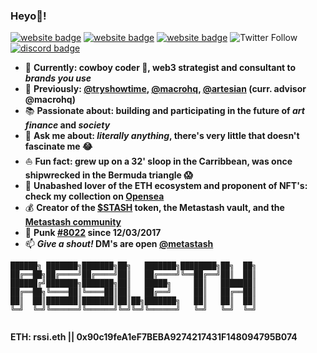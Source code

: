 ### Heyo👋!

<!--[![discord badge](https://img.shields.io/badge/Metastash-5866f2?style=flat&logo=discord&logoColor=white)](https://discord.gg/NpUGsCS6q6)
[![twitter badge](https://img.shields.io/badge/@metastash-blue?style=flat&logo=twitter)](https://twitter.com/metastash)
[![website badge](https://img.shields.io/github/last-commit/CorradoRossi/metastash)](https://rssi.dev)
[![dribbble badge](https://img.shields.io/badge/@corradorossi-pink?style=flat&logo=dribbble)](https://dribbble.com/corradorossi)
[![twitter badge](https://img.shields.io/twitter/follow/metastash?label=Metastash)](https://twitter.com/metastash)-->
[![website badge](https://img.shields.io/badge/linktree-3bdf9b?style=flat&logo=linktree&logoColor=ffffff)](https://linktr.ee/rssi)
[![website badge](https://img.shields.io/badge/rssi.dev-5c5e9c?style=flat&logo=rakuten&logoColor=ffffff)](https://rssi.dev)
[![website badge](https://img.shields.io/badge/metastash.xyz-cd284c?style=flat&logo=spreadshirt&logoColor=ffffff)](https://metastash.xyz)
![Twitter Follow](https://img.shields.io/twitter/follow/metastash?label=Metastash&color=1da1f1&labelColor=1da1f1&logo=twitter&logoColor=ffffff&style=flat)
[![discord badge](https://img.shields.io/discord/829372121557762098?color=5866f2&labelColor=5866f2&logo=discord&logoColor=ffffff&label=Metastash)](https://discord.gg/NpUGsCS6q6)

- 📱 **Currently: cowboy coder 🤠, web3 strategist and consultant to *brands you use***
- 🎥 **Previously: [@tryshowtime](https://tryshowtime.com), [@macrohq](https://macro.io), [@artesian](https://artesianbuilds.com) (curr. advisor @macrohq)**
- 📚 **Passionate about: building and participating in the future of *art finance* and *society***
- 💬 **Ask me about: *literally anything*, there's very little that doesn't fascinate me 😂**
- ⛵️ **Fun fact: grew up on a 32' sloop in the Carribbean, was once shipwrecked in the Bermuda triangle 😱**
- 🎨 **Unabashed lover of the ETH ecosystem and proponent of NFT's: check my collection on [Opensea](https://opensea.io/rssi)**
- 💰 **Creator of the [$STASH](https://etherscan.io/token/0xd3a3ca33c1aafeffa5c3be0d821210dba2c058d3) token, the Metastash vault, and the [Metastash community](https://discord.gg/NpUGsCS6q6)**
- 🤘 **Punk [#8022](https://www.larvalabs.com/cryptopunks/accountInfo?account=0x90c19fea1ef7beba9274217431f148094795b074) since 12/03/2017**
- 📫 ***Give a shout!* DM's are open [@metastash](https://twitter.com/metastash)**

```
██████╗ ███████╗███████╗██╗   ███████╗████████╗██╗  ██╗
██╔══██╗██╔════╝██╔════╝██║   ██╔════╝╚══██╔══╝██║  ██║
██████╔╝███████╗███████╗██║   █████╗     ██║   ███████║
██╔══██╗╚════██║╚════██║██║   ██╔══╝     ██║   ██╔══██║
██║  ██║███████║███████║██║██╗███████╗   ██║   ██║  ██║
╚═╝  ╚═╝╚══════╝╚══════╝╚═╝╚═╝╚══════╝   ╚═╝   ╚═╝  ╚═╝
                                                         
```
**ETH: rssi.eth || 0x90c19feA1eF7BEBA9274217431F148094795B074**
